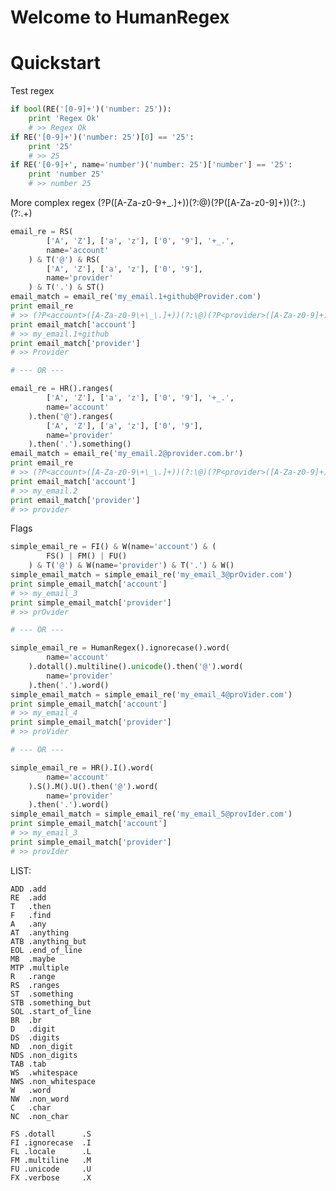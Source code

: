 Welcome to HumanRegex
=====================

Quickstart
==========

Test regex
```python
if bool(RE('[0-9]+')('number: 25')):
    print 'Regex Ok'
    # >> Regex Ok
if RE('[0-9]+')('number: 25')[0] == '25':
    print '25'
    # >> 25
if RE('[0-9]+', name='number')('number: 25')['number'] == '25':
    print 'number 25'
    # >> number 25
```

More complex regex
(?P<account>([A-Za-z0-9\+\_\.]+))(?:\@)(?P<provider>([A-Za-z0-9]+))(?:\.)(?:.+)

```python
email_re = RS(
        ['A', 'Z'], ['a', 'z'], ['0', '9'], '+_.',
        name='account'
    ) & T('@') & RS(
        ['A', 'Z'], ['a', 'z'], ['0', '9'],
        name='provider'
    ) & T('.') & ST()
email_match = email_re('my_email.1+github@Provider.com')
print email_re
# >> (?P<account>([A-Za-z0-9\+\_\.]+))(?:\@)(?P<provider>([A-Za-z0-9]+))(?:\.)(?:.+)
print email_match['account']
# >> my_email.1+github
print email_match['provider']
# >> Provider

# --- OR ---

email_re = HR().ranges(
        ['A', 'Z'], ['a', 'z'], ['0', '9'], '+_.',
        name='account'
    ).then('@').ranges(
        ['A', 'Z'], ['a', 'z'], ['0', '9'],
        name='provider'
    ).then('.').something()
email_match = email_re('my_email.2@provider.com.br')
print email_re
# >> (?P<account>([A-Za-z0-9\+\_\.]+))(?:\@)(?P<provider>([A-Za-z0-9]+))(?:\.)(?:.+)
print email_match['account']
# >> my_email.2
print email_match['provider']
# >> provider
```

Flags

```python
simple_email_re = FI() & W(name='account') & (
        FS() | FM() | FU()
    ) & T('@') & W(name='provider') & T('.') & W()
simple_email_match = simple_email_re('my_email_3@prOvider.com')
print simple_email_match['account']
# >> my_email_3
print simple_email_match['provider']
# >> prOvider

# --- OR ---

simple_email_re = HumanRegex().ignorecase().word(
        name='account'
    ).dotall().multiline().unicode().then('@').word(
        name='provider'
    ).then('.').word()
simple_email_match = simple_email_re('my_email_4@proVider.com')
print simple_email_match['account']
# >> my_email_4
print simple_email_match['provider']
# >> proVider

# --- OR ---

simple_email_re = HR().I().word(
        name='account'
    ).S().M().U().then('@').word(
        name='provider'
    ).then('.').word()
simple_email_match = simple_email_re('my_email_5@provIder.com')
print simple_email_match['account']
# >> my_email_3
print simple_email_match['provider']
# >> provIder
```


LIST:

    ADD .add
    RE  .add
    T   .then
    F   .find
    A   .any
    AT  .anything  
    ATB .anything_but
    EOL .end_of_line
    MB  .maybe
    MTP .multiple
    R   .range
    RS  .ranges
    ST  .something
    STB .something_but
    SOL .start_of_line
    BR  .br
    D   .digit
    DS  .digits
    ND  .non_digit
    NDS .non_digits
    TAB .tab
    WS  .whitespace
    NWS .non_whitespace
    W   .word
    NW  .non_word
    C   .char
    NC  .non_char

    FS .dotall      .S
    FI .ignorecase  .I
    FL .locale      .L
    FM .multiline   .M
    FU .unicode     .U
    FX .verbose     .X
